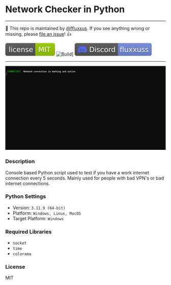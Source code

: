 # Network Checker in Python

---

:wave: This repo is maintained by [@ffluxxus](https://github.com/ffluxxus). If you see anything wrong or missing, please [file an issue](https://github.com/ffluxxus/unity-headunit/issues/new/choose)! :+1:

[![License](.github/licensebadge.svg)](/LICENSE.md)
![Build](https://github.com/ffluxxus/unity-headunit/actions/workflows/main.yml/badge.svg)]
[![Discord](.github/discordbadge.svg)](https://fluxus.000.pe) 

---

![ShowcaseImage](https://github.com/ffluxxus/network-checker/blob/main/showcase/image_2024-07-16_122439846.png?raw=true)

### Description
Console based Python script used to test if you have a work internet connection every 5 seconds. Mainly used for people with bad VPN's or bad internet connections.

### Python Settings
 - Version: `3.11.9 (64-bit)`
 - Platform: `Windows, Linux, MacOS`
 - Target Platform: `Windows`

### Required Libraries

 - `socket`
 - `time`
 - `colorama`

### License
MIT
